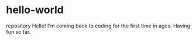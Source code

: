 # hello-world
repository
Hello! I'm coming back to coding for the first time in ages. Having fun so far.
